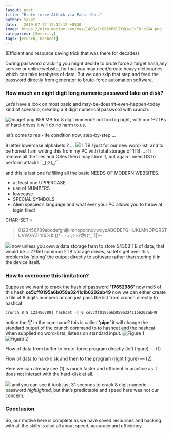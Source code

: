 ```yaml
---
layout: post
title: "Brute-force Attack via Pass. Gen."
author: Saket
date:   2019-07-27 12:12:12 +0530
image: https://miro.medium.com/max/1400/1*G9AhPXlIYWLwoJkFD-z6GA.png
categories: [Security]
tags: [crunch, hashcat] 
---
```

<div class="message">(Efficient and resource saving trick that was there for decades)</div>

During password cracking you might decide to brute force a target hash,any service or online website, for that you may need/create heavy dictionaries which can take terabytes of data. But we can skip that step and feed the password directly from generator to brute-force automation software.
<!--more-->
### How much an eight digit long numeric password take on disk?

Let’s have a look on most basic and may-be-doesn’t-even-happen-today kind of scenario, creating a 8 digit numerical password with crunch.

![Image1.png](https://miro.medium.com/max/1400/1*G9AhPXlIYWLwoJkFD-z6GA.png)
858 MB for 8 digit numeric? not too big right, with our 1–2TBs of hard-drives it will do no harm to us.

let’s come to real-life condition now, step-by-step …

8 letter lowercase alphabets ? …
![](https://miro.medium.com/max/1400/1*HKpP62dqfxk7o_V1W78uYA.png)
1 TB ! just for our new word-list, and to be honest I am writing this from my PC with total storage of 1TB … if i remove all the files and OSes then i may store it, but again i need OS to perform attacks ¯\_(ツ)_/¯.

and this is last one fulfilling all the basic NEEDS OF MODERN WEBSITES.

* at least one UPPERCASE
* use of NUMBERS
* lowecase
* SPECIAL SYMBOLS
* Alien species’s language and what ever your PC allows you to throw at login filed!

CHAR-SET =

>0123456789abcdefghijklmnopqrstuvwxyzABCDEFGHIJKLMNOPQRSTUVWXYZ!”#$%&’()*+,-./:;<=>?@[\]^_`{|}~

![](https://miro.medium.com/max/1400/1*osEbNjaduUT5-BYTm0FvVQ.png)
now unless you own a data storage farm to store 54303 TB of data, that would be ~ 27150 common 2TB storage drives, so let’s get over this problem by ‘piping’ the output directly to software rather than storing it in the device itself.

### How to overcome this limitation?

Suppose we want to crack the hash of password **'17652986'** now md5 of this hash **ce5cff0195a6b059a3241c1b6202ab49** now we can either create a file of 8 digits numbers or can just pass the list from crunch directly to hashcat

```bash
crunch 8 8 123456789| hashcat -m 0 ce5cff0195a6b059a32411b6202ab49
```

notice the **‘|’** in the command? this is called **‘pipe’** it will change the standard output of the crunch command to to hashcat and the hashcat when supplied no word-lists, listens on standard input.
![](https://miro.medium.com/max/720/1*9adBjAYUSoDUAIB2TEnPnQ.png "Figure 1")
![](https://miro.medium.com/max/552/1*_gFnA_SDFEufJ00sdbVo-A.png "Figure 2")

Flow of data from buffer to brute-force program directly (left figure) — (1)

Flow of data to hard-disk and then to the program (right figure) — (2)

Here we can already see (1) is much faster and efficient in practice as it does not interact with the hard-disk at all.

![](https://miro.medium.com/max/1400/1*SUUvuNKweFdpjLSMVaabcg.png)
and you can see it took just 31 seconds to crack 8 digit numeric password *highlighted*, but that’s predictable and speed here was not our concern.

### Conclusion

So, our motive here is complete as we have saved resources and hacking with all the skills is also all about speed, accuracy and efficiency.